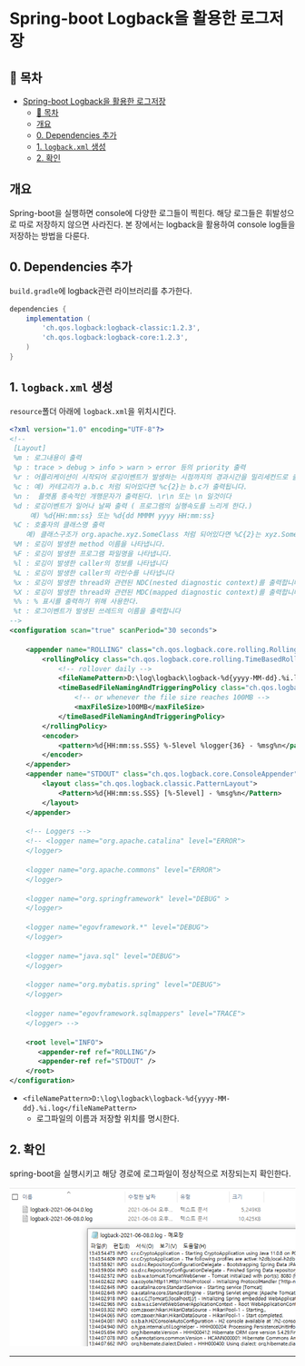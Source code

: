 # Spring-boot Logback을 활용한 로그저장

## 🎁 목차
- [Spring-boot Logback을 활용한 로그저장](#spring-boot-logback을-활용한-로그저장)
  - [🎁 목차](#-목차)
  - [개요](#개요)
  - [0. Dependencies 추가](#0-dependencies-추가)
  - [1. `logback.xml` 생성](#1-logbackxml-생성)
  - [2. 확인](#2-확인)

## 개요
Spring-boot을 실행하면 console에 다양한 로그들이 찍힌다.
해당 로그들은 휘발성으로 따로 저장하지 않으면 사라진다.
본 장에서는 logback을 활용하여 console log들을 저장하는 방법을 다룬다.

## 0. Dependencies 추가
`build.gradle`에 logback관련 라이브러리를 추가한다.
```gradle
dependencies {
	implementation (
		'ch.qos.logback:logback-classic:1.2.3',
		'ch.qos.logback:logback-core:1.2.3',
	)
}
```

## 1. `logback.xml` 생성
`resource`폴더 아래에 `logback.xml`을 위치시킨다.
```xml
<?xml version="1.0" encoding="UTF-8"?>
<!--
 [Layout]
 %m : 로그내용이 출력
 %p : trace > debug > info > warn > error 등의 priority 출력
 %r : 어플리케이션이 시작되어 로깅이벤트가 발생하는 시점까지의 경과시간을 밀리세컨드로 출력
 %c : 예) 카테고리가 a.b.c 처럼 되어있다면 %c{2}는 b.c가 출력됩니다.
 %n :  플랫폼 종속적인 개행문자가 출력된다. \r\n 또는 \n 일것이다
 %d : 로깅이벤트가 일어나 날짜 출력 ( 프로그램의 실행속도를 느리게 한다.)
     예) %d{HH:mm:ss} 또는 %d{dd MMMM yyyy HH:mm:ss}
 %C : 호출자의 클래스명 출력
    예) 클래스구조가 org.apache.xyz.SomeClass 처럼 되어있다면 %C{2}는 xyz.SomeClass 가 출력됩니다
 %M : 로깅이 발생한 method 이름을 나타냅니다.
 %F : 로깅이 발생한 프로그램 파일명을 나타냅니다.
 %l : 로깅이 발생한 caller의 정보를 나타냅니다 
 %L : 로깅이 발생한 caller의 라인수를 나타냅니다 
 %x : 로깅이 발생한 thread와 관련된 NDC(nested diagnostic context)를 출력합니다. 
 %X : 로깅이 발생한 thread와 관련된 MDC(mapped diagnostic context)를 출력합니다. 
 %% : % 표시를 출력하기 위해 사용한다.  
 %t : 로그이벤트가 발생된 쓰레드의 이름을 출력합니다
-->
<configuration scan="true" scanPeriod="30 seconds">
    
    <appender name="ROLLING" class="ch.qos.logback.core.rolling.RollingFileAppender">
        <rollingPolicy class="ch.qos.logback.core.rolling.TimeBasedRollingPolicy">
            <!-- rollover daily -->
            <fileNamePattern>D:\log\logback\logback-%d{yyyy-MM-dd}.%i.log</fileNamePattern>
            <timeBasedFileNamingAndTriggeringPolicy class="ch.qos.logback.core.rolling.SizeAndTimeBasedFNATP">
                <!-- or whenever the file size reaches 100MB -->
                <maxFileSize>100MB</maxFileSize>
            </timeBasedFileNamingAndTriggeringPolicy>
        </rollingPolicy>
        <encoder>
            <pattern>%d{HH:mm:ss.SSS} %-5level %logger{36} - %msg%n</pattern>
        </encoder>
    </appender>
    <appender name="STDOUT" class="ch.qos.logback.core.ConsoleAppender">
        <layout class="ch.qos.logback.classic.PatternLayout">
            <Pattern>%d{HH:mm:ss.SSS} [%-5level] - %msg%n</Pattern>
        </layout>
    </appender>
    
    <!-- Loggers -->
    <!-- <logger name="org.apache.catalina" level="ERROR">
    </logger>
    
    <logger name="org.apache.commons" level="ERROR">
    </logger>
    
    <logger name="org.springframework" level="DEBUG" >
    </logger>
    
    <logger name="egovframework.*" level="DEBUG">
    </logger>
    
    <logger name="java.sql" level="DEBUG">
    </logger>
    
    <logger name="org.mybatis.spring" level="DEBUG">
    </logger>
    
    <logger name="egovframework.sqlmappers" level="TRACE">
    </logger> -->
    
    <root level="INFO">
       <appender-ref ref="ROLLING"/>
       <appender-ref ref="STDOUT" />
    </root>
</configuration>
```

- `<fileNamePattern>D:\log\logback\logback-%d{yyyy-MM-dd}.%i.log</fileNamePattern>`
  - 로그파일의 이름과 저장할 위치를 명시한다.

## 2. 확인
spring-boot을 실행시키고 해당 경로에 로그파일이 정상적으로 저장되는지 확인한다.

![](./1.png)

---